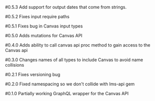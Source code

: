 #0.5.3
Add support for output dates that come from strings.

#0.5.2
Fixes input require paths

#0.5.1
Fixes bug in Canvas input types

#0.5.0
Adds mutations for Canvas API

#0.4.0
Adds ability to call canvas api proc method to gain access to the Canvas api

#0.3.0
Changes names of all types to include Canvas to avoid name collisions

#0.2.1
Fixes versioning bug

#0.2.0
Fixed namespacing so we don't collide with lms-api gem

#0.1.0
Partially working GraphQL wrapper for the Canvas API
